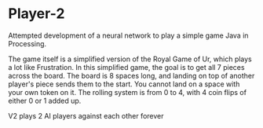 # Player-2
Attempted development of a neural network to play a simple game
Java in Processing.

The game itself is a simplified version of the Royal Game of Ur, which plays a lot like Frustration.
In this simplified game, the goal is to get all 7 pieces across the board.
The board is 8 spaces long, and landing on top of another player's piece sends them to the start.
You cannot land on a space with your own token on it.
The rolling system is from 0 to 4, with 4 coin flips of either 0 or 1 added up.

V2 plays 2 AI players against each other forever
